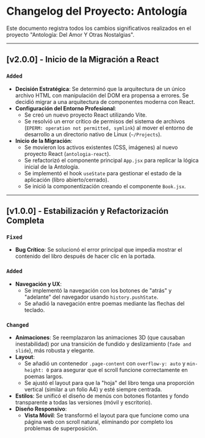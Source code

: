 # Changelog del Proyecto: Antología

Este documento registra todos los cambios significativos realizados en el proyecto "Antología: Del Amor Y Otras Nostalgias".

---

## [v2.0.0] - Inicio de la Migración a React

### `Added`
- **Decisión Estratégica**: Se determinó que la arquitectura de un único archivo HTML con manipulación del DOM era propensa a errores. Se decidió migrar a una arquitectura de componentes moderna con React.
- **Configuración del Entorno Profesional**:
    - Se creó un nuevo proyecto React utilizando Vite.
    - Se resolvió un error crítico de permisos del sistema de archivos (`EPERM: operation not permitted, symlink`) al mover el entorno de desarrollo a un directorio nativo de Linux (`~/Projects`).
- **Inicio de la Migración**:
    - Se movieron los activos existentes (CSS, imágenes) al nuevo proyecto React (`antologia-react`).
    - Se refactorizó el componente principal `App.jsx` para replicar la lógica inicial de la Antología.
    - Se implementó el hook `useState` para gestionar el estado de la aplicación (libro abierto/cerrado).
    - Se inició la componentización creando el componente `Book.jsx`.

---

## [v1.0.0] - Estabilización y Refactorización Completa

### `Fixed`
- **Bug Crítico**: Se solucionó el error principal que impedía mostrar el contenido del libro después de hacer clic en la portada.

### `Added`
- **Navegación y UX**:
    - Se implementó la navegación con los botones de "atrás" y "adelante" del navegador usando `history.pushState`.
    - Se añadió la navegación entre poemas mediante las flechas del teclado.

### `Changed`
- **Animaciones**: Se reemplazaron las animaciones 3D (que causaban inestabilidad) por una transición de fundido y deslizamiento (`fade and slide`), más robusta y elegante.
- **Layout**:
    - Se añadió un contenedor `.page-content` con `overflow-y: auto` y `min-height: 0` para asegurar que el scroll funcione correctamente en poemas largos.
    - Se ajustó el layout para que la "hoja" del libro tenga una proporción vertical (similar a un folio A4) y esté siempre centrada.
- **Estilos**: Se unificó el diseño de menús con botones flotantes y fondo transparente a todas las versiones (móvil y escritorio).
- **Diseño Responsivo**:
    - **Vista Móvil**: Se transformó el layout para que funcione como una página web con scroll natural, eliminando por completo los problemas de superposición.